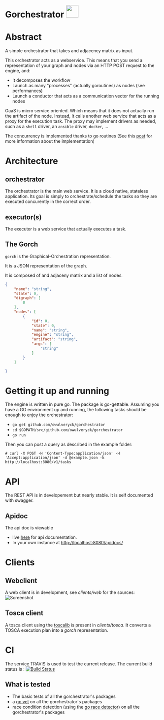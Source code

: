 # Gorchestrator <img src="https://raw.githubusercontent.com/owulveryck/gorchestrator/concurrency/Documentation/images/gorchestrator-160x160.png" width="40"/>

# Abstract

A simple orchestrator that takes and adjacency matrix as input.

This orchestrator acts as a webservice.
This means that you send a representation of your graph and nodes via an HTTP POST request to the engine, and:

* It decomposes the workflow
* Launch as many "processes" (actually goroutines) as nodes (see performances)
* Launch a conductor that acts as a communication vector for the running nodes

OaaS is micro service oriented. Which means that it does not actually run the artifact of the node. Instead, It calls another web service that acts as a proxy for the execution task. The proxy may implement drivers as needed, such as a `shell` driver, an `ansible` driver, `docker`, ...

The concurrency is implemented thanks to go routines (See this [post](http://blog.owulveryck.info/2015/12/02/orchestrate-a-digraph-with-goroutine-a-concurrent-orchestrator/) for more information about the implementation)

# Architecture

## orchestrator

The orchestrator is the main web service. It is a cloud native, stateless application. Its goal is simply to orchestrate/schedule the tasks so they are executed concurently in the correct order.

## executor(s)

The executor is a web service that actually executes a task.

## The Gorch

`gorch` is the Graphical-Orchestration representation.

It is a JSON representation of the graph.

It is composed of and adjaceny matrix and a list of nodes.

```JSON
{
    "name": "string",
    "state": 0,
    "digraph": [
        0
    ],
    "nodes": [
        {
            "id": 0,
            "state": 0,
            "name": "string",
            "engine": "string",
            "artifact": "string",
            "args": [
                "string"
            ]
        }
    ]

}
```

# Getting it up and running

The engine is written in pure go. The package is go-gettable. Assuming you have a GO environment up and running, the following tasks should be enough to enjoy the orchestrator:

* `go get github.com/owulveryck/gorchestrator`
* `cd $GOPATH/src/github.com/owulveryck/gorchestrator`
* `go run`

Then you can post a query as described in the example folder:

```shell
# curl -X POST -H 'Content-Type:application/json' -H 'Accept:application/json' -d @example.json -k http://localhost:8080/v1/tasks
```

# API

The REST API is in developement but nearly stable. It is self documented with swagger. 

## Apidoc

The api doc is viewable

* live [here](http://blog.owulveryck.info/gorchestrator/swagger/) for api documentation.
* In your own instance at [http://localhost:8080/apidocs/](http://localhost:8080/apidocs/)

# Clients
 
## Webclient

A web client is in development, see _clients/web_ for the sources:
![Screenshot](https://raw.githubusercontent.com/owulveryck/gorchestrator/master/Documentation/images/webclient.png)

## Tosca client

A tosca client using the [toscalib](https://github.com/owulveryck/toscalib) is present in _clients/tosca_.
It converts a TOSCA execution plan into a _gorch_ representation.

# CI

The service TRAVIS is used to test the current release. The current build status is :
[![Build Status](https://travis-ci.org/owulveryck/gorchestrator.svg?branch=master)](https://travis-ci.org/owulveryck/gorchestrator)

## What is tested

* The basic tests of all the gorchestrator's packages
* a [go vet](https://golang.org/cmd/vet/) on all the gorchestrator's packages
* race condition detection (using the [go race detector](http://blog.golang.org/race-detector)) on all the gorchestrator's packages

